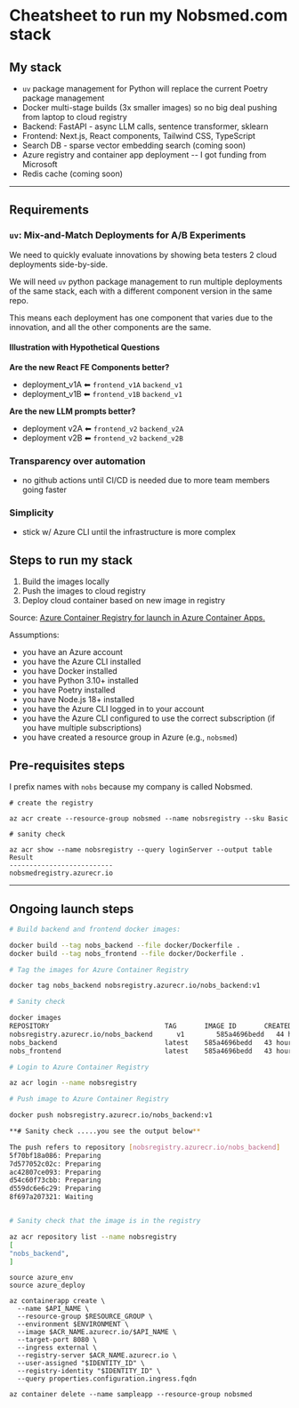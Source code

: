 # Cheatsheet to run my Nobsmed.com stack

## My stack

-   `uv` package management for Python will replace the current Poetry package management
-   Docker multi-stage builds (3x smaller images) so no big deal pushing from laptop to cloud registry
-   Backend: FastAPI - async LLM calls, sentence transformer, sklearn
-   Frontend: Next.js, React components, Tailwind CSS, TypeScript
-   Search DB - sparse vector embedding search (coming soon)
-   Azure registry and container app deployment -- I got funding from Microsoft
-   Redis cache (coming soon)

---

## Requirements

### `uv`: Mix-and-Match Deployments for A/B Experiments

We need to quickly evaluate innovations by showing beta testers 2 cloud deployments side-by-side.

We will need `uv` python package management to run multiple deployments of the same stack, each with a different component version in the same repo.

This means each deployment has one component that varies due to the innovation, and all the other components are the same.

#### Illustration with Hypothetical Questions

**Are the new React FE Components better?**

-   deployment_v1A &#x2B05; `frontend_v1A` `backend_v1`
-   deployment_v1B &#x2B05; `frontend_v1B` `backend_v1`

**Are the new LLM prompts better?**

-   deployment v2A &#x2B05; `frontend_v2` `backend_v2A`
-   deployment v2B &#x2B05; `frontend_v2` `backend_v2B`

### Transparency over automation

-   no github actions until CI/CD is needed due to more team members going faster

### Simplicity

-   stick w/ Azure CLI until the infrastructure is more complex

## Steps to run my stack

1. Build the images locally
2. Push the images to cloud registry
3. Deploy cloud container based on new image in registry

Source: [Azure Container Registry for launch in Azure Container Apps.](https://learn.microsoft.com/en-us/azure/container-instances/container-instances-tutorial-prepare-acr#create-azure-container-registry)

Assumptions:

-   you have an Azure account
-   you have the Azure CLI installed
-   you have Docker installed
-   you have Python 3.10+ installed
-   you have Poetry installed
-   you have Node.js 18+ installed
-   you have the Azure CLI logged in to your account
-   you have the Azure CLI configured to use the correct subscription (if you have multiple subscriptions)
-   you have created a resource group in Azure (e.g., `nobsmed`)

## Pre-requisites steps

I prefix names with `nobs` because my company is called Nobsmed.

```console
# create the registry

az acr create --resource-group nobsmed --name nobsregistry --sku Basic

# sanity check

az acr show --name nobsregistry --query loginServer --output table
Result
--------------------------
nobsmedregistry.azurecr.io
```

---

## Ongoing launch steps

```bash
# Build backend and frontend docker images:

docker build --tag nobs_backend --file docker/Dockerfile .
docker build --tag nobs_frontend --file docker/Dockerfile .

# Tag the images for Azure Container Registry

docker tag nobs_backend nobsregistry.azurecr.io/nobs_backend:v1

# Sanity check

docker images
REPOSITORY                             TAG       IMAGE ID       CREATED        SIZE
nobsregistry.azurecr.io/nobs_backend      v1        585a4696bedd   44 hours ago   197MB
nobs_backend                           latest    585a4696bedd   43 hours ago   197MB
nobs_frontend                          latest    585a4696bedd   43 hours ago   197MB

# Login to Azure Container Registry

az acr login --name nobsregistry

# Push image to Azure Container Registry

docker push nobsregistry.azurecr.io/nobs_backend:v1

**# Sanity check .....you see the output below**

The push refers to repository [nobsregistry.azurecr.io/nobs_backend]
5f70bf18a086: Preparing
7d577052c02c: Preparing
ac42807ce093: Preparing
d54c60f73cbb: Preparing
d559dc6e6c29: Preparing
8f697a207321: Waiting


# Sanity check that the image is in the registry

az acr repository list --name nobsregistry
[
"nobs_backend",
]
```

```console
source azure_env
source azure_deploy

az containerapp create \
  --name $API_NAME \
  --resource-group $RESOURCE_GROUP \
  --environment $ENVIRONMENT \
  --image $ACR_NAME.azurecr.io/$API_NAME \
  --target-port 8080 \
  --ingress external \
  --registry-server $ACR_NAME.azurecr.io \
  --user-assigned "$IDENTITY_ID" \
  --registry-identity "$IDENTITY_ID" \
  --query properties.configuration.ingress.fqdn

az container delete --name sampleapp --resource-group nobsmed
```
